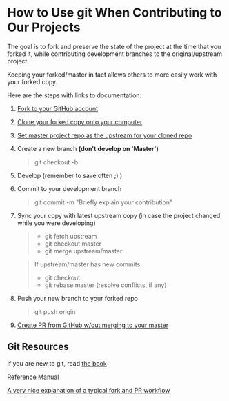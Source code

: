 # How to Use git When Contributing to Our Projects

The goal is to fork and preserve the state of the project at the time that you forked it, while contributing development branches to the original/upstream project.

Keeping your forked/master in tact allows others to more easily work with your forked copy.

Here are the steps with links to documentation:

1. [Fork to your GitHub account](https://help.github.com/articles/fork-a-repo/#fork-an-example-repository)
1. [Clone your forked copy onto your computer](https://help.github.com/articles/fork-a-repo/#step-2-create-a-local-clone-of-your-fork)
1. [Set master project repo as the upstream for your cloned repo](https://help.github.com/articles/configuring-a-remote-for-a-fork/)
1. Create a new branch **(don't develop on 'Master')**
    > git checkout -b <new-branch-name>
1. Develop (remember to save often ;) )
1. Commit to your development branch
    > git commit -m "Briefly explain your contribution"
1. Sync your copy with latest upstream copy (in case the project changed while you were developing)
    > * git fetch upstream
    > * git checkout master
    > * git merge upstream/master
    
    > If upstream/master has new commits:
    > * git checkout <new-branch-name>
    > * git rebase master (resolve conflicts, if any)
1. Push your new branch to your forked repo
    > git push origin <new-branch-name>
1. [Create PR from GitHub w/out merging to your master](https://help.github.com/articles/creating-a-pull-request-from-a-fork/)

## Git Resources
If you are new to git, read [the book](https://www.git-scm.com/book/en/v2)

[Reference Manual](https://www.git-scm.com/docs)

[A very nice explanation of a typical fork and PR workflow](https://gist.github.com/Chaser324/ce0505fbed06b947d962)